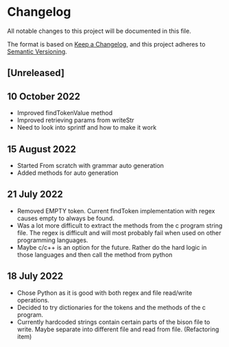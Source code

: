 # Changelog
All notable changes to this project will be documented in this file.

The format is based on [Keep a Changelog](https://keepachangelog.com/en/1.0.0/),
and this project adheres to [Semantic Versioning](https://semver.org/spec/v2.0.0.html).

## [Unreleased]

## 10 October 2022
- Improved findTokenValue method
- Improved retrieving params from writeStr
- Need to look into sprintf and how to make it work

## 15 August 2022
- Started From scratch with grammar auto generation
- Added methods for auto generation

## 21 July 2022
- Removed EMPTY token. Current findToken implementation with regex causes empty to always be found.
- Was a lot more difficult to extract the methods from the c program string file. The regex is difficult and will most probably fail when used on other programming languages.
- Maybe c/c++ is an option for the future. Rather do the hard logic in those languages and then call the method from python


## 18 July 2022
- Chose Python as it is good with both regex and file read/write operations.
- Decided to try dictionaries for the tokens and the methods of the c program.
- Currently hardcoded strings contain certain parts of the bison file to write. Maybe separate into different file and read from file. (Refactoring item)